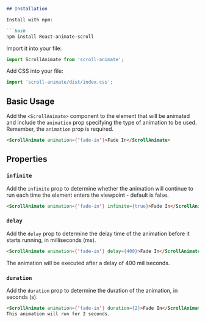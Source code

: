
```markdown
## Installation

Install with npm:

```bash
npm install React-animate-scroll
```

Import it into your file:

```javascript
import ScrollAnimate from 'scroll-animate';
```

Add CSS into your file:

```javascript
import 'scroll-animate/dist/index.css';
```

## Basic Usage

Add the `<ScrollAnimate>` component to the element that will be animated and include the `animation` prop specifying the type of animation to be used. Remember, the `animation` prop is required.

```html
<ScrollAnimate animation={'fade-in'}>Fade In</ScrollAnimate>
```

## Properties

### `infinite`

Add the `infinite` prop to determine whether the animation will continue to run each time the element enters the viewpoint - default is false.

```html
<ScrollAnimate animation={'fade-in'} infinite={true}>Fade In</ScrollAnimate>
```

### `delay`

Add the `delay` prop to determine the delay time of the animation before it starts running, in milliseconds (ms).

```html
<ScrollAnimate animation={'fade-in'} delay={400}>Fade In</ScrollAnimate>
```

The animation will be executed after a delay of 400 milliseconds.

### `duration`

Add the `duration` prop to determine the duration of the animation, in seconds (s).

```html
<ScrollAnimate animation={'fade-in'} duration={2}>Fade In</ScrollAnimate>
This animation will run for 2 seconds.
```
